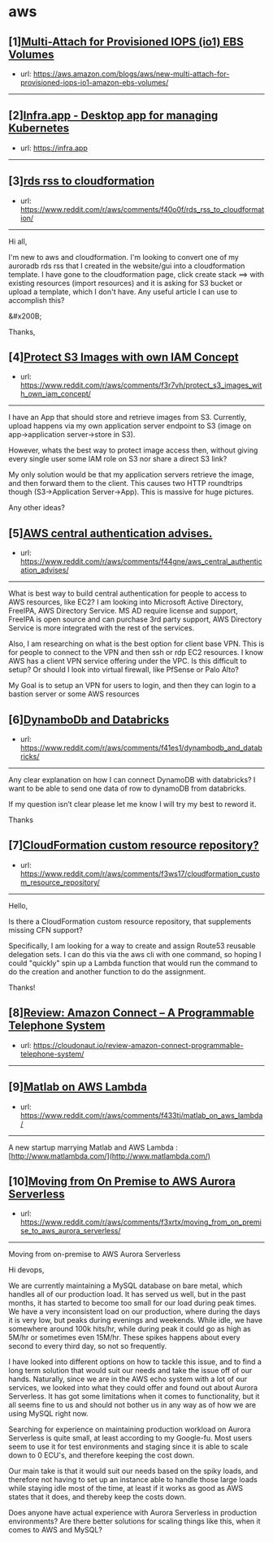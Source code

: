 # aws
## [1][Multi-Attach for Provisioned IOPS (io1) EBS Volumes](https://www.reddit.com/r/aws/comments/f41kb2/multiattach_for_provisioned_iops_io1_ebs_volumes/)
- url: https://aws.amazon.com/blogs/aws/new-multi-attach-for-provisioned-iops-io1-amazon-ebs-volumes/
---

## [2][Infra.app - Desktop app for managing Kubernetes](https://www.reddit.com/r/aws/comments/f3u06h/infraapp_desktop_app_for_managing_kubernetes/)
- url: https://infra.app
---

## [3][rds rss to cloudformation](https://www.reddit.com/r/aws/comments/f40o0f/rds_rss_to_cloudformation/)
- url: https://www.reddit.com/r/aws/comments/f40o0f/rds_rss_to_cloudformation/
---
Hi all,

I'm new to aws and cloudformation.  I'm looking to convert one of my auroradb rds rss that I created in the website/gui into a cloudformation template.  I have gone to the cloudformation page, click create stack ==&gt; with existing resources (import resources) and it is asking for S3 bucket or upload a template, which I don't have.  Any useful article I can use to accomplish this?

&amp;#x200B;

Thanks,
## [4][Protect S3 Images with own IAM Concept](https://www.reddit.com/r/aws/comments/f3r7vh/protect_s3_images_with_own_iam_concept/)
- url: https://www.reddit.com/r/aws/comments/f3r7vh/protect_s3_images_with_own_iam_concept/
---
I have an App that should store and retrieve images from S3. Currently, upload happens via my own application server endpoint to S3 (image on app-&gt;application server-&gt;store in S3).

However, whats the best way to protect image access then, without giving every single user some IAM role on S3 nor share a direct S3 link?

My only solution would be that my application servers retrieve the image, and then forward them to the client. This causes two HTTP roundtrips though (S3-&gt;Application Server-&gt;App). This is massive for huge pictures.

Any other ideas?
## [5][AWS central authentication advises.](https://www.reddit.com/r/aws/comments/f44gne/aws_central_authentication_advises/)
- url: https://www.reddit.com/r/aws/comments/f44gne/aws_central_authentication_advises/
---
What is best way to build central authentication for people to access to AWS resources, like EC2? I am looking into Microsoft Active Directory, FreeIPA, AWS Directory Service. MS AD require license and support, FreeIPA is open source and can purchase 3rd party support, AWS Directory Service is more integrated with the rest of the services.

Also, I am researching on what is the best option for client base VPN. This is for people to connect to the VPN and then ssh or rdp EC2 resources. I know AWS has a client VPN service offering under the VPC. Is this difficult to setup? Or should I look into virtual firewall, like PfSense or Palo Alto?

My Goal is to setup an VPN for users to login, and then they can login to a bastion server or some AWS resources
## [6][DynamboDb and Databricks](https://www.reddit.com/r/aws/comments/f41es1/dynambodb_and_databricks/)
- url: https://www.reddit.com/r/aws/comments/f41es1/dynambodb_and_databricks/
---
Any clear explanation on how I can connect DynamoDB with databricks? I want to be able to send one data of row to dynamoDB from databricks.

If my question isn’t clear please let me know I will try my best to reword it.

Thanks
## [7][CloudFormation custom resource repository?](https://www.reddit.com/r/aws/comments/f3ws17/cloudformation_custom_resource_repository/)
- url: https://www.reddit.com/r/aws/comments/f3ws17/cloudformation_custom_resource_repository/
---
Hello,

Is there a CloudFormation custom resource repository, that supplements missing CFN support?

Specifically, I am looking for a way to create and assign Route53 reusable delegation sets. I can do this via the aws cli with one command, so hoping I could "quickly" spin up a Lambda function that would run the command to do the creation and another function to do the assignment.

Thanks!
## [8][Review: Amazon Connect – A Programmable Telephone System](https://www.reddit.com/r/aws/comments/f3xbeg/review_amazon_connect_a_programmable_telephone/)
- url: https://cloudonaut.io/review-amazon-connect-programmable-telephone-system/
---

## [9][Matlab on AWS Lambda](https://www.reddit.com/r/aws/comments/f433tj/matlab_on_aws_lambda/)
- url: https://www.reddit.com/r/aws/comments/f433tj/matlab_on_aws_lambda/
---
A new startup marrying Matlab and AWS Lambda :  
[http://www.matlambda.com/](http://www.matlambda.com/)
## [10][Moving from On Premise to AWS Aurora Serverless](https://www.reddit.com/r/aws/comments/f3xrtx/moving_from_on_premise_to_aws_aurora_serverless/)
- url: https://www.reddit.com/r/aws/comments/f3xrtx/moving_from_on_premise_to_aws_aurora_serverless/
---
Moving from on-premise to AWS Aurora Serverless

Hi devops,

We are currently maintaining a MySQL database on bare metal, which handles all of our production load. It has served us well, but in the past months, it has started to become too small for our load during peak times. We have a very inconsistent load on our production, where during the days it is very low, but peaks during evenings and weekends. While idle, we have somewhere around 100k hits/hr, while during peak it could go as high as 5M/hr or sometimes even 15M/hr. These spikes happens about every second to every third day, so not so frequently.

I have looked into different options on how to tackle this issue, and to find a long term solution that would suit our needs and take the issue off of our hands. Naturally, since we are in the AWS echo system with a lot of our services, we looked into what they could offer and found out about Aurora Serverless. It has got some limitations when it comes to functionality, but it all seems fine to us and should not bother us in any way as of how we are using MySQL right now.

Searching for experience on maintaining production workload on Aurora Serverless is quite small, at least according to my Google-fu. Most users seem to use it for test environments and staging since it is able to scale down to 0 ECU's, and therefore keeping the cost down.

Our main take is that it would suit our needs based on the spiky loads, and therefore not having to set up an instance able to handle those large loads while staying idle most of the time, at least if it works as good as AWS states that it does, and thereby keep the costs down.

Does anyone have actual experience with Aurora Serverless in production environments? Are there better solutions for scaling things like this, when it comes to AWS and MySQL?
